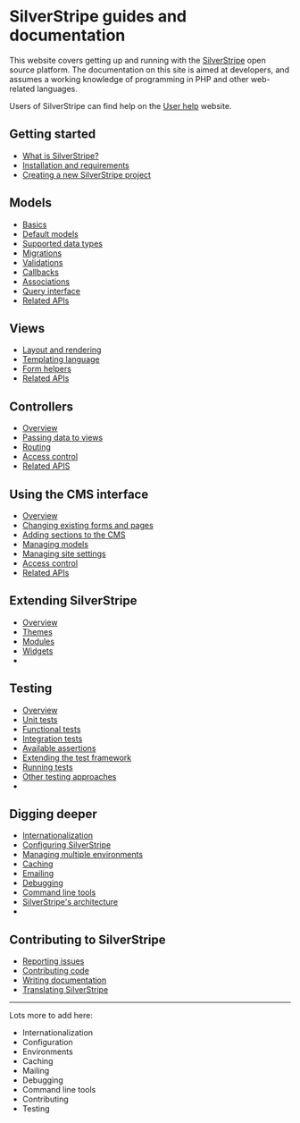 # SilverStripe guides and documentation

This website covers getting up and running with the [SilverStripe](http://www.silverstripe.org) open source platform. The documentation on this site is aimed at developers, and assumes a working knowledge of programming in PHP and other web-related languages. 

Users of SilverStripe can find help on the [User help](http://userhelp.silverstripe.org/framework/en/) website.

## Getting started

* [What is SilverStripe?](/getting-started/what-is-silverstripe)
* [Installation and requirements](/getting-started/installation)
* [Creating a new SilverStripe project](/getting-started/new-project)

## Models

* [Basics](/models)
* [Default models](/models/default-models)
* [Supported data types](/models/data-types)
* [Migrations](/models/migrations)
* [Validations](/models/validations)
* [Callbacks](/models/callbacks)
* [Associations](models/associations)
* [Query interface](models/query-interface)
* [Related APIs](/models/apis)

## Views

* [Layout and rendering](/views/layouts-and-rendering)
* [Templating language](/views/templating-language)
* [Form helpers](/views/form-helpers)
* [Related APIs](/views/apis)

## Controllers

* [Overview](/controllers)
* [Passing data to views](/controllers/views)
* [Routing](/controllers/routing)
* [Access control](/controllers/access-control)
* [Related APIS](/controllers/apis)

## Using the CMS interface

* [Overview](/cms)
* [Changing existing forms and pages](/cms/changing-default-forms-and-pages)
* [Adding sections to the CMS](/cms/adding-sections)
* [Managing models](/cms/managing-models)
* [Managing site settings](/cms/site-settings)
* [Access control](/cms/access-control)
* [Related APIs](/cms/apis)

## Extending SilverStripe

* [Overview](/extending)
* [Themes](/extending/themes)
* [Modules](/extending/modules)
* [Widgets](/extending/widgets)
* 

## Testing

* [Overview](/testing)
* [Unit tests](/testing/unit-tests)
* [Functional tests](/testing/functional-tests)
* [Integration tests](/testing/integration-tests)
* [Available assertions](/testing/assertions)
* [Extending the test framework](/testing/extending)
* [Running tests](/testing/running-tests)
* [Other testing approaches](/testings/other-approaches)
* 

## Digging deeper

* [Internationalization](/i18n)
* [Configuring SilverStripe](/configuring-silverstripe)
* [Managing multiple environments](/environments)
* [Caching](/caching)
* [Emailing](/mailers)
* [Debugging](/debugging)
* [Command line tools](/cli)
* [SilverStripe's architecture](/architecture)
* 
## Contributing to SilverStripe

* [Reporting issues](/contributing/issues)
* [Contributing code](/contrbuting/code)
* [Writing documentation](/contributing/documentation)
* [Translating SilverStripe](/contributing/translations)

--------

Lots more to add here:

* Internationalization
* Configuration
* Environments
* Caching
* Mailing
* Debugging
* Command line tools
* Contributing
* Testing
